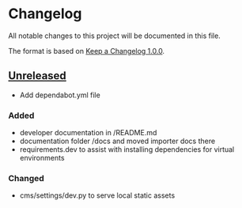 # Changelog

All notable changes to this project will be documented in this file.

The format is based on [Keep a Changelog 1.0.0].

## [Unreleased]
- Add dependabot.yml file

### Added
- developer documentation in /README.md
- documentation folder /docs and moved importer docs there
- requirements.dev to assist with installing dependencies for virtual environments

### Changed
- cms/settings/dev.py to serve local static assets

[unreleased]: TODO
[keep a changelog 1.0.0]: https://keepachangelog.com/en/1.0.0/

